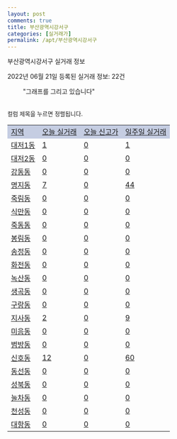 ```yaml
---
layout: post
comments: true
title: 부산광역시강서구
categories: [실거래가]
permalink: /apt/부산광역시강서구
---
```


부산광역시강서구 실거래 정보

2022년 06월 21일 등록된 실거래 정보: 22건

<!--<script async src="https://pagead2.googlesyndication.com/pagead/js/adsbygoogle.js?client=ca-pub-3485438051770037"
 crossorigin="anonymous"></script>-->

<script type="text/javascript">
  google.charts.load('current', {'packages':['corechart']});
  google.charts.setOnLoadCallback(drawChart);

  function drawChart() {
    var data = google.visualization.arrayToDataTable([['거래일', '매매', '전월세', '전매'], ['21-01', 0, 1, 0], ['21-02', 0, 1, 0], ['21-03', 0, 2, 0], ['21-04', 0, 5, 0], ['21-05', 4, 46, 0], ['21-06', 83, 306, 0], ['21-07', 170, 485, 0], ['21-08', 254, 512, 0], ['21-09', 225, 376, 0], ['21-10', 109, 368, 0], ['21-11', 76, 595, 0], ['21-12', 64, 717, 0], ['22-01', 65, 648, 0], ['22-02', 84, 538, 0], ['22-03', 82, 407, 0], ['22-04', 115, 401, 0], ['22-05', 83, 393, 0], ['22-06', 17, 165, 0]]);

    var options = {
      title: '최근 1년간 유형별 거래량 추이',
      legend: { position: 'bottom' }
    };

    setTimeout(function() {
        var chart = new google.visualization.LineChart(document.getElementById('columnchart_material'));
        chart.draw(data, (options));
        document.getElementById('loading').style.display = 'none';
        var dayLabel = (new Date()).getDay();
        if (dayLabel < 2) {
            sorttable.innerSortFunction.apply(document.getElementById('week'), []);
            sorttable.innerSortFunction.apply(document.getElementById('week'), []);        
        }
        else {
            sorttable.innerSortFunction.apply(document.getElementById('today'), []);
            sorttable.innerSortFunction.apply(document.getElementById('today'), []);
        }
    }, 200);

  }
</script>

<div id="loading" style="z-index:20; display: block; margin-left: 35px">"그래프를 그리고 있습니다"</div>
<div id="columnchart_material" style="width: 95%; margin-left: -35px; display: block"></div>
<!--<div style="width: 95%; margin-left: -35px; display: block">
      <script async src="https://pagead2.googlesyndication.com/pagead/js/adsbygoogle.js?client=ca-pub-3485438051770037"
          crossorigin="anonymous"></script>
      <ins class="adsbygoogle"
          style="display:block"
          data-ad-format="fluid"
          data-ad-layout-key="-fb+5w+4e-db+86"
          data-ad-client="ca-pub-3485438051770037"
          data-ad-slot="1827090281"></ins>
      <script>
          (adsbygoogle = window.adsbygoogle || []).push({});
      </script>
</div>-->
<br>

<font size='small' style='font-size: small;'>컬럼 제목을 누르면 정렬됩니다.</font>
<table class="sortable">
  <tr style='background-color: rgba(114, 132, 186,0.4);'>
    <td id="region"><a href="#">지역</a></td>
    <td id="today"><a href="#">오늘 실거래</a></td>
    <td id="today_new"><a href="#">오늘 신고가</a></td>
    <td id="week"><a href="#">일주일 실거래</a></td>
  </tr>

  
  <tr class="item">
    <td><a href="부산광역시강서구대저1동">대저1동</a></td>
    <td><a href="부산광역시강서구대저1동">1</a></td>
    <td><a href="부산광역시강서구대저1동">0</a></td>
    <td><a href="부산광역시강서구대저1동">1</a></td>
  </tr>
    

  <tr class="item">
    <td><a href="부산광역시강서구대저2동">대저2동</a></td>
    <td><a href="부산광역시강서구대저2동">0</a></td>
    <td><a href="부산광역시강서구대저2동">0</a></td>
    <td><a href="부산광역시강서구대저2동">0</a></td>
  </tr>
    

  <tr class="item">
    <td><a href="부산광역시강서구강동동">강동동</a></td>
    <td><a href="부산광역시강서구강동동">0</a></td>
    <td><a href="부산광역시강서구강동동">0</a></td>
    <td><a href="부산광역시강서구강동동">0</a></td>
  </tr>
    

  <tr class="item">
    <td><a href="부산광역시강서구명지동">명지동</a></td>
    <td><a href="부산광역시강서구명지동">7</a></td>
    <td><a href="부산광역시강서구명지동">0</a></td>
    <td><a href="부산광역시강서구명지동">44</a></td>
  </tr>
    

  <tr class="item">
    <td><a href="부산광역시강서구죽림동">죽림동</a></td>
    <td><a href="부산광역시강서구죽림동">0</a></td>
    <td><a href="부산광역시강서구죽림동">0</a></td>
    <td><a href="부산광역시강서구죽림동">0</a></td>
  </tr>
    

  <tr class="item">
    <td><a href="부산광역시강서구식만동">식만동</a></td>
    <td><a href="부산광역시강서구식만동">0</a></td>
    <td><a href="부산광역시강서구식만동">0</a></td>
    <td><a href="부산광역시강서구식만동">0</a></td>
  </tr>
    

  <tr class="item">
    <td><a href="부산광역시강서구죽동동">죽동동</a></td>
    <td><a href="부산광역시강서구죽동동">0</a></td>
    <td><a href="부산광역시강서구죽동동">0</a></td>
    <td><a href="부산광역시강서구죽동동">0</a></td>
  </tr>
    

  <tr class="item">
    <td><a href="부산광역시강서구봉림동">봉림동</a></td>
    <td><a href="부산광역시강서구봉림동">0</a></td>
    <td><a href="부산광역시강서구봉림동">0</a></td>
    <td><a href="부산광역시강서구봉림동">0</a></td>
  </tr>
    

  <tr class="item">
    <td><a href="부산광역시강서구송정동">송정동</a></td>
    <td><a href="부산광역시강서구송정동">0</a></td>
    <td><a href="부산광역시강서구송정동">0</a></td>
    <td><a href="부산광역시강서구송정동">0</a></td>
  </tr>
    

  <tr class="item">
    <td><a href="부산광역시강서구화전동">화전동</a></td>
    <td><a href="부산광역시강서구화전동">0</a></td>
    <td><a href="부산광역시강서구화전동">0</a></td>
    <td><a href="부산광역시강서구화전동">0</a></td>
  </tr>
    

  <tr class="item">
    <td><a href="부산광역시강서구녹산동">녹산동</a></td>
    <td><a href="부산광역시강서구녹산동">0</a></td>
    <td><a href="부산광역시강서구녹산동">0</a></td>
    <td><a href="부산광역시강서구녹산동">0</a></td>
  </tr>
    

  <tr class="item">
    <td><a href="부산광역시강서구생곡동">생곡동</a></td>
    <td><a href="부산광역시강서구생곡동">0</a></td>
    <td><a href="부산광역시강서구생곡동">0</a></td>
    <td><a href="부산광역시강서구생곡동">0</a></td>
  </tr>
    

  <tr class="item">
    <td><a href="부산광역시강서구구랑동">구랑동</a></td>
    <td><a href="부산광역시강서구구랑동">0</a></td>
    <td><a href="부산광역시강서구구랑동">0</a></td>
    <td><a href="부산광역시강서구구랑동">0</a></td>
  </tr>
    

  <tr class="item">
    <td><a href="부산광역시강서구지사동">지사동</a></td>
    <td><a href="부산광역시강서구지사동">2</a></td>
    <td><a href="부산광역시강서구지사동">0</a></td>
    <td><a href="부산광역시강서구지사동">9</a></td>
  </tr>
    

  <tr class="item">
    <td><a href="부산광역시강서구미음동">미음동</a></td>
    <td><a href="부산광역시강서구미음동">0</a></td>
    <td><a href="부산광역시강서구미음동">0</a></td>
    <td><a href="부산광역시강서구미음동">0</a></td>
  </tr>
    

  <tr class="item">
    <td><a href="부산광역시강서구범방동">범방동</a></td>
    <td><a href="부산광역시강서구범방동">0</a></td>
    <td><a href="부산광역시강서구범방동">0</a></td>
    <td><a href="부산광역시강서구범방동">0</a></td>
  </tr>
    

  <tr class="item">
    <td><a href="부산광역시강서구신호동">신호동</a></td>
    <td><a href="부산광역시강서구신호동">12</a></td>
    <td><a href="부산광역시강서구신호동">0</a></td>
    <td><a href="부산광역시강서구신호동">60</a></td>
  </tr>
    

  <tr class="item">
    <td><a href="부산광역시강서구동선동">동선동</a></td>
    <td><a href="부산광역시강서구동선동">0</a></td>
    <td><a href="부산광역시강서구동선동">0</a></td>
    <td><a href="부산광역시강서구동선동">0</a></td>
  </tr>
    

  <tr class="item">
    <td><a href="부산광역시강서구성북동">성북동</a></td>
    <td><a href="부산광역시강서구성북동">0</a></td>
    <td><a href="부산광역시강서구성북동">0</a></td>
    <td><a href="부산광역시강서구성북동">0</a></td>
  </tr>
    

  <tr class="item">
    <td><a href="부산광역시강서구눌차동">눌차동</a></td>
    <td><a href="부산광역시강서구눌차동">0</a></td>
    <td><a href="부산광역시강서구눌차동">0</a></td>
    <td><a href="부산광역시강서구눌차동">0</a></td>
  </tr>
    

  <tr class="item">
    <td><a href="부산광역시강서구천성동">천성동</a></td>
    <td><a href="부산광역시강서구천성동">0</a></td>
    <td><a href="부산광역시강서구천성동">0</a></td>
    <td><a href="부산광역시강서구천성동">0</a></td>
  </tr>
    

  <tr class="item">
    <td><a href="부산광역시강서구대항동">대항동</a></td>
    <td><a href="부산광역시강서구대항동">0</a></td>
    <td><a href="부산광역시강서구대항동">0</a></td>
    <td><a href="부산광역시강서구대항동">0</a></td>
  </tr>
    


</table>


    